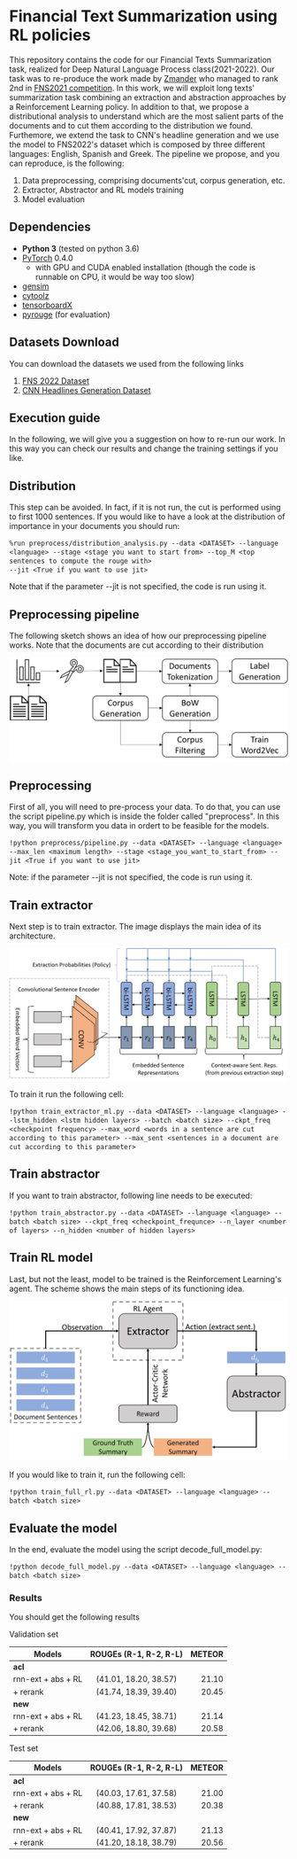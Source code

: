 # Financial Text Summarization using RL policies
This repository contains the code for our Financial Texts Summarization task, realized for Deep Natural Language Process class(2021-2022).
Our task was to re-produce the work made by [Zmander](https://arxiv.org/abs/1805.11080) who managed to rank 2nd in [FNS2021 competition](http://wp.lancs.ac.uk/cfie/fns2021/). In this work, we will exploit long texts' summarization task combining an extraction and abstraction approaches by a Reinforcement Learning policy. In addition to that, we propose a distributional analysis to understand which are the most salient parts of the documents and to cut them according to the distribution we found. Furthemore, we extend the task to CNN's headline generation and we use the model to FNS2022's dataset which is composed by three different languages: English, Spanish and Greek. 
The pipeline we propose, and you can reproduce, is the following:
1. Data preprocessing, comprising documents'cut, corpus generation, etc.
2. Extractor, Abstractor and RL models training
3. Model evaluation



## Dependencies
- **Python 3** (tested on python 3.6)
- [PyTorch](https://github.com/pytorch/pytorch) 0.4.0
    - with GPU and CUDA enabled installation (though the code is runnable on CPU, it would be way too slow)
- [gensim](https://github.com/RaRe-Technologies/gensim)
- [cytoolz](https://github.com/pytoolz/cytoolz)
- [tensorboardX](https://github.com/lanpa/tensorboard-pytorch)
- [pyrouge](https://github.com/bheinzerling/pyrouge) (for evaluation)

## Datasets Download
You can download the datasets we used from the following links
1. [FNS 2022 Dataset](https://drive.google.com/drive/folders/1lvvMgDBR1WfxrHJmDCo58XprLBNE3U5L?usp=sharing)
2. [CNN Headlines Generation Dataset](https://drive.google.com/file/d/1ReQOXmjatCKuBfSGvdv24Xmju_Qq4ral/view?usp=sharing)

## Execution guide
In the following, we will give you a suggestion on how to re-run our work. In this way you can check our results and change the training settings if you like.
## Distribution
This step can be avoided. In fact, if it is not run, the cut is performed using to first 1000 sentences. If you would like to have a look at the distribution of importance in your documents you should run:
```
%run preprocess/distribution_analysis.py --data <DATASET> --language <language> --stage <stage you want to start from> --top_M <top sentences to compute the rouge with>
--jit <True if you want to use jit>
```
Note that if the parameter --jit is not specified, the code is run using it.
## Preprocessing pipeline
The following sketch shows an idea of how our preprocessing pipeline works. Note that the documents are cut according to their distribution

<img src="/images/preprocess.jpg" title="Preprocessing pipeline">

## Preprocessing
First of all, you will need to pre-process your data. To do that, you can use the script pipeline.py which is inside the folder called "preprocess". In this way, you will transform you data in ordert to be feasible for the models.
```
!python preprocess/pipeline.py --data <DATASET> --language <language> --max_len <maximum length> --stage <stage_you_want_to_start_from> --jit <True if you want to use jit>
```
Note: if the parameter --jit is not specified, the code is run using it.


## Train extractor
Next step is to train extractor. The image displays the main idea of its architecture.

<img src="/images/extractor.jpg" alt="Alt text" title="Preprocessing pipeline">



To train it run the following cell:
```
!python train_extractor_ml.py --data <DATASET> --language <language> --lstm_hidden <lstm hidden layers> --batch <batch size> --ckpt_freq <checkpoint frequency> --max_word <words in a sentence are cut according to this parameter> --max_sent <sentences in a document are cut according to this parameter>
```
## Train abstractor
If you want to train abstractor, following line needs to be executed:
```
!python train_abstractor.py --data <DATASET> --language <language> --batch <batch size> --ckpt_freq <checkpoint_frequnce> --n_layer <number of layers> --n_hidden <number of hidden layers>
```
## Train RL model

Last, but not the least, model to be trained is the Reinforcement Learning's agent. The scheme shows the main steps of its functioning idea.


<img src="/images/reinforcement.jpg" alt="Alt text" title="Preprocessing pipeline">

If you would like to train it, run the following cell:
```
!python train_full_rl.py --data <DATASET> --language <language> --batch <batch size>
```
## Evaluate the model

In the end, evaluate the model using the script decode_full_model.py:
```
!python decode_full_model.py --data <DATASET> --language <language> --batch <batch size>
```

### Results
You should get the following results

Validation set

| Models             | ROUGEs (R-1, R-2, R-L) | METEOR |
| ------------------ |:----------------------:| ------:|
| **acl** |
| rnn-ext + abs + RL | (41.01, 18.20, 38.57)  |  21.10 |
| + rerank           | (41.74, 18.39, 39.40)  |  20.45 |
| **new** |
| rnn-ext + abs + RL | (41.23, 18.45, 38.71)  |  21.14 |
| + rerank           | (42.06, 18.80, 39.68)  |  20.58 |

Test set

| Models             | ROUGEs (R-1, R-2, R-L) | METEOR |
| ------------------ |:----------------------:| ------:|
| **acl** |
| rnn-ext + abs + RL | (40.03, 17.61, 37.58)  |  21.00 |
| + rerank           | (40.88, 17.81, 38.53)  |  20.38 |
| **new** |
| rnn-ext + abs + RL | (40.41, 17.92, 37.87)  |  21.13 |
| + rerank           | (41.20, 18.18, 38.79)  |  20.56 |

